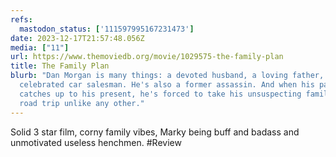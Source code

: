 ```yaml
---
refs:
  mastodon_status: ['111597995167231473']
date: 2023-12-17T21:57:48.056Z
media: ["11"]
url: https://www.themoviedb.org/movie/1029575-the-family-plan
title: The Family Plan
blurb: "Dan Morgan is many things: a devoted husband, a loving father, a
  celebrated car salesman. He's also a former assassin. And when his past
  catches up to his present, he's forced to take his unsuspecting family on a
  road trip unlike any other."
---
```


Solid 3 star film, corny family vibes, Marky being buff and badass and unmotivated useless henchmen.  #Review
